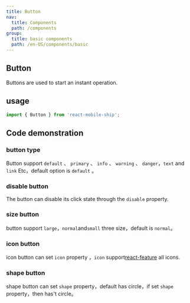 ```yaml
---
title: Button
nav:
  title: Components
  path: /components
group:
  title: basic components
  path: /en-US/components/basic
---
```



## Button

Buttons are used to start an instant operation.

## usage

```js
import { Button } from 'react-mobile-ship';
```

## Code demonstration

### button type

Button support `default` 、 `primary` 、 `info` 、 `warning` 、 `danger`，`text` and `link` Etc，default option is `default` 。

<code src="./demo/type.tsx"></code>

### disable button

The button can disable its click state through the `disable` property.

<code src="./demo/disable.tsx"></code>

### size button

button support `large`，`normal`and`small` three size，default is `normal`。

<code src="./demo/size.tsx"></code>

### icon button

icon button can set `icon` property ，`icon` support[react-feature](https://github.com/feathericons/react-feather) all icons.

<code src="./demo/icon.tsx"></code>

### shape button

shape button can set `shape` property，default has circle，if set `shape` property，then has't circle。

<code src="./demo/shape.tsx"></code>

<API></API>